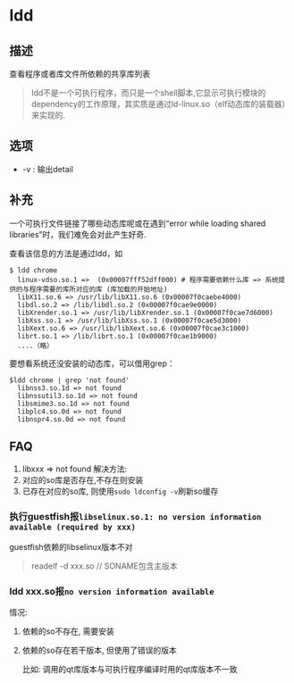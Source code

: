 # ldd

## 描述

查看程序或者库文件所依赖的共享库列表

> ldd不是一个可执行程序，而只是一个shell脚本,它显示可执行模块的dependency的工作原理，其实质是通过ld-linux.so（elf动态库的装载器）来实现的.

## 选项
- -v : 输出detail

## 补充

一个可执行文件链接了哪些动态库呢或在遇到“error while loading shared libraries”时，我们难免会对此产生好奇.

查看该信息的方法是通过ldd，如

```shell
$ ldd chrome
  linux-vdso.so.1 =>  (0x00007fff52dff000) # 程序需要依赖什么库 => 系统提供的与程序需要的库所对应的库 (库加载的开始地址)
  libX11.so.6 => /usr/lib/libX11.so.6 (0x00007f0caebe4000)
  libdl.so.2 => /lib/libdl.so.2 (0x00007f0cae9e0000)
  libXrender.so.1 => /usr/lib/libXrender.so.1 (0x00007f0cae7d6000)
  libXss.so.1 => /usr/lib/libXss.so.1 (0x00007f0cae5d3000)
  libXext.so.6 => /usr/lib/libXext.so.6 (0x00007f0cae3c1000)
  librt.so.1 => /lib/librt.so.1 (0x00007f0cae1b9000)
  ....（略）
```

要想看系统还没安装的动态库，可以借用grep：

```shell
$ldd chrome | grep 'not found'
  libnss3.so.1d => not found
  libnssutil3.so.1d => not found
  libsmime3.so.1d => not found
  libplc4.so.0d => not found
  libnspr4.so.0d => not found
```

## FAQ
1. libxxx => not found
解决方法:
1. 对应的so库是否存在,不存在则安装
1. 已存在对应的so库, 则使用`sudo ldconfig -v`刷新so缓存

### 执行guestfish报`libselinux.so.1: no version information available (required by xxx)`
guestfish依赖的libselinux版本不对

> readelf -d xxx.so // SONAME包含主版本

### ldd xxx.so报`no version information available`
情况:
1. 依赖的so不存在, 需要安装
2. 依赖的so存在若干版本, 但使用了错误的版本

	比如: 调用的qt库版本与可执行程序编译时用的qt库版本不一致
